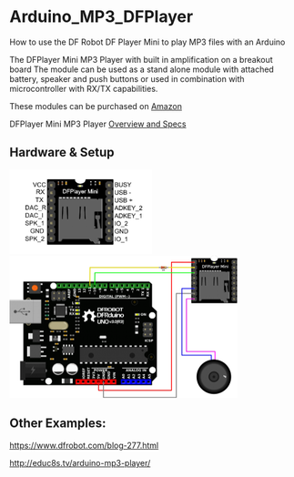 # Arduino_MP3_DFPlayer
How to use the DF Robot DF Player Mini to play MP3 files with an Arduino

The DFPlayer Mini MP3 Player with built in amplification on a breakout board 
The module can be used as a stand alone module with attached battery, speaker and push buttons or used in combination with microcontroller with RX/TX capabilities.

These modules can be purchased on [Amazon](https://www.amazon.com/gp/product/B01MQD5IIA)

DFPlayer Mini MP3 Player [Overview and Specs](https://wiki.dfrobot.com/DFPlayer_Mini_SKU_DFR0299)

## Hardware & Setup

<img src="./images/miniplayer_pin_map.png" width=250>

<img src="./images/playerMini.png" width=400>


## Other Examples: 

https://www.dfrobot.com/blog-277.html

http://educ8s.tv/arduino-mp3-player/
